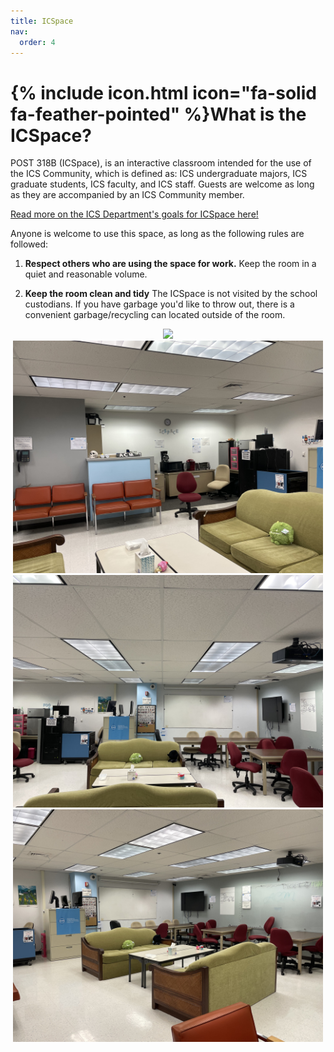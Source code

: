 ```yaml
---
title: ICSpace
nav:
  order: 4
---
```


# {% include icon.html icon="fa-solid fa-feather-pointed" %}What is the ICSpace?

POST 318B (ICSpace), is an interactive classroom intended for the use of the ICS Community, which is defined as: ICS undergraduate majors, ICS graduate students, ICS faculty, and ICS staff.  Guests are welcome as long as they are accompanied by an ICS Community member.

<a href="http://www.ics.hawaii.edu/community/post-318b/" target="_blank">Read more on the ICS Department's goals for ICSpace here!</a>

Anyone is welcome to use this space, as long as the following rules are followed:

1. <strong>Respect others who are using the space for work.</strong>
Keep the room in a quiet and reasonable volume.

2. <strong>Keep the room clean and tidy</strong>
The ICSpace is not visited by the school custodians. If you have garbage you'd like to throw out, there is a convenient garbage/recycling can located outside of the room.

<center>
	<div class="row"> 
	  <div class="column">
	    <img src="/images/icspace/newicspace1.jpg" data-featherlight data-featherlight-target-attr="src">
	  	<img src="/images/icspace/newicspace2.jpg" data-featherlight data-featherlight-target-attr="src">
	  </div>
	  <div class="column">
	    <img src="/images/icspace/newicspace3.jpg" data-featherlight data-featherlight-target-attr="src">
	  	<img src="/images/icspace/newicspace4.jpg" data-featherlight data-featherlight-target-attr="src">
	  </div> 
	</div>
	<link href="//cdn.rawgit.com/noelboss/featherlight/1.7.13/release/featherlight.min.css" type="text/css" rel="stylesheet" />
	<script src="//code.jquery.com/jquery-latest.js"></script>
	<script src="//cdn.rawgit.com/noelboss/featherlight/1.7.13/release/featherlight.min.js" type="text/javascript" charset="utf-8"></script>
	<style>
		.row {
		  display: flex;
		  flex-wrap: wrap;
		  padding: 0 4px;
		}
	</style>
</center>
<br>


